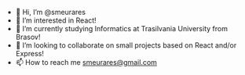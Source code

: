 - 👋 Hi, I’m @smeurares
- 👀 I’m interested in React!
- 🌱 I’m currently studying Informatics at Trasilvania University from Brasov!
- 💞️ I’m looking to collaborate on small projects based on React and/or Express!
- 📫 How to reach me smeurares@gmail.com

<!---
smeurares/smeurares is a ✨ special ✨ repository because its `README.md` (this file) appears on your GitHub profile.
You can click the Preview link to take a look at your changes.
--->
